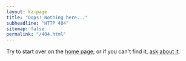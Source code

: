 ```yaml
---
layout: kz-page
title: "Oops! Nothing here..."
subheadline: "HTTP 404"
sitemap: false
permalink: "/404.html"
---
```


Try to start over on the [home page]({{site.baseurl}}/); or if you can't find it, [ask about it](mailto:hello@karina.io).